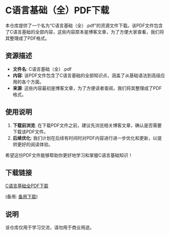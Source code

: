 # C语言基础（全）PDF下载

本仓库提供了一个名为“C语言基础（全）.pdf”的资源文件下载。该PDF文件包含了C语言基础的全部内容，这些内容原本是博客文章，为了方便大家查看，我们将其整理成了PDF格式。

## 资源描述

- **文件名**: C语言基础（全）.pdf
- **内容**: 该PDF文件包含了C语言基础的全部知识点，涵盖了从基础语法到高级应用的各个方面。
- **来源**: 这些内容最初是博客文章，为了方便读者查阅，我们将其整理成了PDF格式。

## 使用说明

1. **下载前浏览**: 在下载PDF文件之前，建议先浏览相关博客文章，确认是否需要下载该PDF文件。
2. **后续优化**: 我们计划在后续有时间时对PDF内容进行进一步优化和更新，以提供更好的阅读体验。

希望这份PDF文件能够帮助你更好地学习和掌握C语言基础知识！

## 下载链接
[C语言基础全PDF下载](https://pan.quark.cn/s/b7b5694fda29) 

(备用: [备用下载](https://pan.baidu.com/s/1GoiGQNbCgHnzMUD-ellu-Q?pwd=1234))

## 说明

该仓库仅用于学习交流，请勿用于商业用途。
